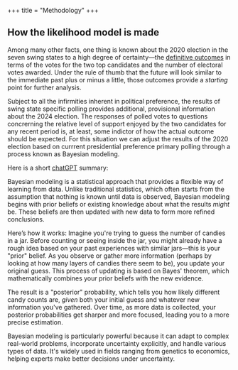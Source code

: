+++
title = "Methodology"
+++

## How the likelihood model is made

Among many other facts, one thing is known about the 2020 election in the seven swing states to a high degree of certainty—the [definitive outcomes](https://www.archives.gov/electoral-college/2020) in terms of the votes for the two top candidates and the number of electoral votes awarded. Under the rule of thumb that the future will look similar to the immediate past plus or minus a little, those outcomes provide a *starting* point for further analysis.

Subject to all the infirmities inherent in political preference, the results of swing state specific polling provides additional, provisional information about the 2024 election. The responses of polled votes to questions concrerning the relative level of support enjoyed by the two candidates for any recent period is, at least, some indictor of how the actual outcome should be expected. For this situation we can adjust the results of the 2020 election based on currrent presidential preference primary polling through a process known as Bayesian modeling. 

Here is a short [chatGPT](https://open.ai) summary:

Bayesian modeling is a statistical approach that provides a flexible way of learning from data. Unlike traditional statistics, which often starts from the assumption that nothing is known until data is observed, Bayesian modeling begins with prior beliefs or existing knowledge about what the results *might* be. These beliefs are then updated with new data to form more refined conclusions.

Here’s how it works: Imagine you're trying to guess the number of candies in a jar. Before counting or seeing inside the jar, you might already have a rough idea based on your past experiences with similar jars—this is your "prior" belief. As you observe or gather more information (perhaps by looking at how many layers of candies there seem to be), you update your original guess. This process of updating is based on Bayes' theorem, which mathematically combines your prior beliefs with the new evidence.

The result is a "posterior" probability, which tells you how likely different candy counts are, *given* both your initial guess and whatever new information you've gathered. Over time, as more data is collected, your posterior probabilities get sharper and more focused, leading you to a more precise estimation. 

Bayesian modeling is particularly powerful because it can adapt to complex real-world problems, incorporate uncertainty explicitly, and handle various types of data. It's widely used in fields ranging from genetics to economics, helping experts make better decisions under uncertainty.



